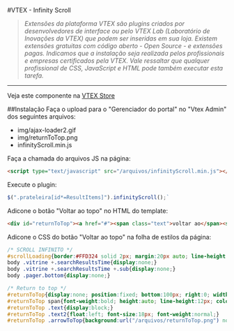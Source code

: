 #VTEX - Infinity Scroll
>*Extensões da plataforma VTEX são plugins criados por desenvolvedores de interface ou pelo VTEX Lab (Laboratório de Inovações da VTEX) que podem ser inseridas em sua loja. Existem extensões gratuitas com código aberto -  Open Source - e extensões pagas.  Indicamos que a instalação seja realizada pelos profissionais e empresas certificados pela VTEX. Vale ressaltar que qualquer profissional de CSS, JavaScript e HTML pode também executar esta tarefa.*

----------

Veja este componente na [VTEX Store](http://conversionstore.com.br/index.php/extensoes/busca/carregamento-inteligente-de-imagens)

##Instalação
Faça o upload para o "Gerenciador do portal" no "Vtex Admin" dos seguintes arquivos:
* img/ajax-loader2.gif
* img/returnToTop.png
* infinityScroll.min.js

Faça a chamada do arquivos JS na página:

```html
<script type="text/javascript" src="/arquivos/infinityScroll.min.js"></script>`
```

Execute o plugin:

```javascript
$(".prateleira[id*=ResultItems]").infinityScroll();`
```

Adicone o botão "Voltar ao topo" no HTML do template:
```html
<div id="returnToTop"><a href="#"><span class="text">voltar ao</span><span class="text2">TOPO</span><span class="arrowToTop"></span></a></div>
```

Adicone o CSS do botão "Voltar ao topo" na folha de estilos da página:
```css
/* SCROLL INFINITO */
#scrollLoading{border:#FFD324 solid 2px; margin:20px auto; line-height:20px; padding:5px; width:100px; background:url("/arquivos/ajax-loader2.gif") no-repeat right center #FFF6BF;}
body .vitrine +.searchResultsTime{display:none;}
body .vitrine +.searchResultsTime +.sub{display:none;}
body .pager.bottom{display:none;}

/* Return to top */
#returnToTop{display:none; position:fixed; bottom:100px; right:0; width:90px; padding:3px 0 0 4px; height:32px; background-color:#FFF; border-radius:4px 0 0 4px;}
#returnToTop span{font-weight:bold; height:auto; line-height:12px; color:#A21279;}
#returnToTop .text{display:block;}
#returnToTop .text2{float:left; font-size:18px; font-weight:normal;}
#returnToTop .arrowToTop{background:url("/arquivos/returnToTop.png") no-repeat #A21279; width:32px; height:32px; position:absolute; top:2px; right:0; display:block; float:right;}
```
